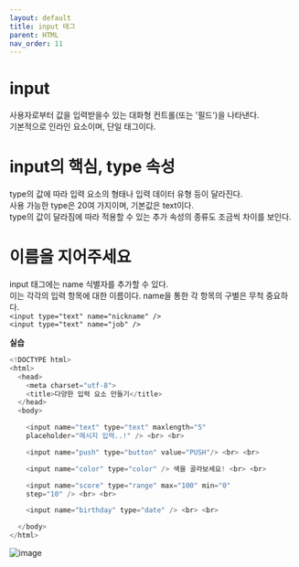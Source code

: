 ```yaml
---
layout: default
title: input 태그
parent: HTML
nav_order: 11
---  
```


# input  
사용자로부터 값을 입력받을수 있는 대화형 컨트롤(또는 '필드')을 나타낸다.  
기본적으로 인라인 요소이며, 단일 태그이다.  

# input의 핵심, type 속성  
type의 값에 따라 입력 요소의 형태나 입력 데이터 유형 등이 달라진다.  
사용 가능한 type은 20여 가지이며, 기본값은 text이다.  
type의 값이 달라짐에 따라 적용할 수 있는 추가 속성의 종류도 조금씩 차이를 보인다.  

# 이름을 지어주세요  
input 태그에는 name 식별자를 추가할 수 있다.  
이는 각각의 입력 항목에 대한 이름이다. name을 통한 각 항목의 구별은 무척 중요하다.  
`<input type="text" name="nickname" />`  
`<input type="text" name="job" />`  

**실습**  
```java
<!DOCTYPE html>
<html>
  <head>
    <meta charset="utf-8">
    <title>다양한 입력 요소 만들기</title>
  </head>
  <body>

    <input name="text" type="text" maxlength="5"
    placeholder="메시지 입력..!" /> <br> <br>

    <input name="push" type="button" value="PUSH"/> <br> <br>

    <input name="color" type="color" /> 색을 골라보세요! <br> <br>

    <input name="score" type="range" max="100" min="0"
    step="10" /> <br> <br>

    <input name="birthday" type="date" /> <br> <br>

  </body>
</html>
```  
![image](https://github.com/jjsok73379/jjsok73379.github.io/assets/114732330/2e18b9fa-a4d9-4e8e-a965-c183e3260d16)